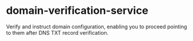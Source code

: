 # domain-verification-service

Verify and instruct domain configuration, enabling you to proceed pointing to them after DNS TXT record verification.

